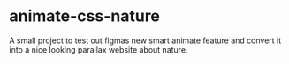 # animate-css-nature
A small project to test out figmas new smart animate feature and convert it into a nice looking parallax website about nature.
